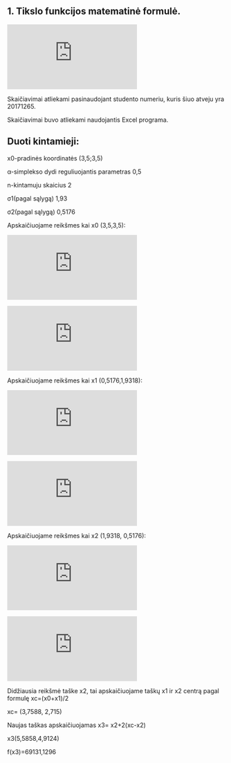 ## 1. Tikslo funkcijos matematinė formulė. 

![matematiniomodelioformule](http://latex.codecogs.com/gif.latex?%5Cint%20%28x_%7B1%7D%2Cx_%7B2%7D%29%3D100%28x_%7B2%7D-x_%7B1%7D%5E%7B2%7D%29%5E%7B2%7D&plus;%281-x_%7B1%7D%29%5E%7B2%7D)

Skaičiavimai atliekami pasinaudojant studento numeriu, kuris šiuo atveju yra 20171265.

Skaičiavimai buvo atliekami naudojantis Excel programa.

## Duoti kintamieji:

x0-pradinės koordinatės (3,5;3,5)

α-simplekso dydi reguliuojantis parametras 0,5

n-kintamuju skaicius 2

σ1(pagal sąlygą) 1,93

σ2(pagal sąlygą) 0,5176

Apskaičiuojame reikšmes kai x0 (3,5,3,5):

![x0 apskaiciavimas](http://latex.codecogs.com/gif.latex?%5Cint%20%28x_%7B0%7D%29%3D100%283%2C5-3%2C5%5E%7B2%7D%29%5E%7B2%7D&plus;%281-3%2C5%29%5E%7B2%7D%3D100%283%2C5-12%2C25%29%5E%7B2%7D&plus;%28-2%2C5%29%5E%7B2%7D%3D100%28-8%2C75%29%5E%7B2%7D&plus;%28-2%2C5%29%5E%7B2%7D%3D100*76%2C56&plus;6%2C25%3D7%2C66&plus;6%2C25%3D13%2C91)

![x0 atsakymas](http://latex.codecogs.com/gif.latex?%5Cint%20%28x_%7B0%7D%29%3D13%2C91)

Apskaičiuojame reikšmes kai x1 (0,5176,1,9318):

![x1 apskaiciavimas](http://latex.codecogs.com/gif.latex?%5Cint%20%28x_%7B1%7D%29%3D100%281%2C9318-0%2C5176%5E%7B2%7D%29%5E%7B2%7D&plus;%281-0%2C5176%29%5E%7B2%7D%3D100%281%2C9318-0%2C2679%29%5E%7B2%7D&plus;0%2C2327%3D100*2%2C7686&plus;0%2C2327%3D277%2C09)

![x1 atsakymas](http://latex.codecogs.com/gif.latex?%5Cint%20%28x_%7B1%7D%29%3D277%2C09)

Apskaičiuojame reikšmes kai x2 (1,9318, 0,5176):

![x2 apskaiciavimas](http://latex.codecogs.com/gif.latex?%5Cint%20%28x_%7B2%7D%29%3D100*%280%2C5176-1%2C9318%5E%7B2%7D%29%5E%7B2%7D&plus;%281-1%2C9318%29%5E%7B2%7D%3D100*%280%2C5176-3%2C7316%29%5E%7B2%7D&plus;%28-0%2C9318%29%5E%7B2%7D%3D100*%28-3%2C214%29%5E%7B2%7D%20&plus;0%2C8683%3D100*10%2C3297&plus;0%2C8683%3D1033%2C83)

![x2 atsakymas](http://latex.codecogs.com/gif.latex?%5Cint%20%28x_%7B2%7D%29%3D1033%2C83)

Didžiausia reikšmė taške x2, tai apskaičiuojame taškų x1 ir x2 centrą pagal formulę xc=(x0+x1)/2

xc= (3,7588, 2,715)

Naujas taškas apskaičiuojamas x3= x2+2(xc-x2)

x3(5,5858,4,9124)

f(x3)=69131,1296





 
 


